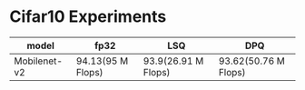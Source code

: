 # Cifar10 Experiments 

| model | fp32 | LSQ | DPQ | 
| ----- | ---- | --- | --- | 
| Mobilenet-v2 | 94.13(95 M Flops) | 93.9(26.91 M Flops) | 93.62(50.76 M Flops) |
